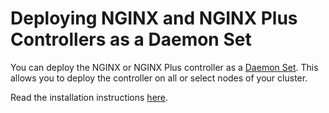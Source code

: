 # Deploying NGINX and NGINX Plus Controllers as a Daemon Set

You can deploy the NGINX or NGINX Plus controller as a [Daemon Set](http://kubernetes.io/docs/admin/daemons/). This allows you to deploy the controller on all or select nodes of your cluster.

Read the installation instructions [here](../../docs/installation.md).
